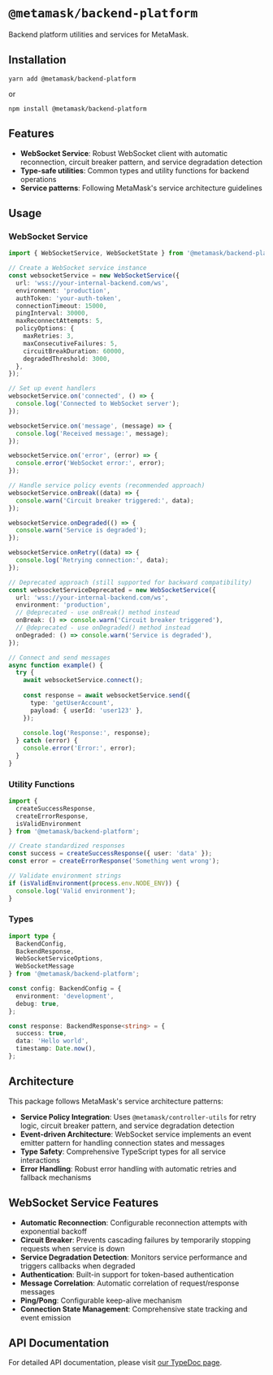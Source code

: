 # `@metamask/backend-platform`

Backend platform utilities and services for MetaMask.

## Installation

`yarn add @metamask/backend-platform`

or

`npm install @metamask/backend-platform`

## Features

- **WebSocket Service**: Robust WebSocket client with automatic reconnection, circuit breaker pattern, and service degradation detection
- **Type-safe utilities**: Common types and utility functions for backend operations
- **Service patterns**: Following MetaMask's service architecture guidelines

## Usage

### WebSocket Service

```typescript
import { WebSocketService, WebSocketState } from '@metamask/backend-platform';

// Create a WebSocket service instance
const websocketService = new WebSocketService({
  url: 'wss://your-internal-backend.com/ws',
  environment: 'production',
  authToken: 'your-auth-token',
  connectionTimeout: 15000,
  pingInterval: 30000,
  maxReconnectAttempts: 5,
  policyOptions: {
    maxRetries: 3,
    maxConsecutiveFailures: 5,
    circuitBreakDuration: 60000,
    degradedThreshold: 3000,
  },
});

// Set up event handlers
websocketService.on('connected', () => {
  console.log('Connected to WebSocket server');
});

websocketService.on('message', (message) => {
  console.log('Received message:', message);
});

websocketService.on('error', (error) => {
  console.error('WebSocket error:', error);
});

// Handle service policy events (recommended approach)
websocketService.onBreak((data) => {
  console.warn('Circuit breaker triggered:', data);
});

websocketService.onDegraded(() => {
  console.warn('Service is degraded');
});

websocketService.onRetry((data) => {
  console.log('Retrying connection:', data);
});

// Deprecated approach (still supported for backward compatibility)
const websocketServiceDeprecated = new WebSocketService({
  url: 'wss://your-internal-backend.com/ws',
  environment: 'production',
  // @deprecated - use onBreak() method instead
  onBreak: () => console.warn('Circuit breaker triggered'),
  // @deprecated - use onDegraded() method instead  
  onDegraded: () => console.warn('Service is degraded'),
});

// Connect and send messages
async function example() {
  try {
    await websocketService.connect();
    
    const response = await websocketService.send({
      type: 'getUserAccount',
      payload: { userId: 'user123' },
    });
    
    console.log('Response:', response);
  } catch (error) {
    console.error('Error:', error);
  }
}
```

### Utility Functions

```typescript
import { 
  createSuccessResponse, 
  createErrorResponse, 
  isValidEnvironment 
} from '@metamask/backend-platform';

// Create standardized responses
const success = createSuccessResponse({ user: 'data' });
const error = createErrorResponse('Something went wrong');

// Validate environment strings
if (isValidEnvironment(process.env.NODE_ENV)) {
  console.log('Valid environment');
}
```

### Types

```typescript
import type { 
  BackendConfig, 
  BackendResponse,
  WebSocketServiceOptions,
  WebSocketMessage 
} from '@metamask/backend-platform';

const config: BackendConfig = {
  environment: 'development',
  debug: true,
};

const response: BackendResponse<string> = {
  success: true,
  data: 'Hello world',
  timestamp: Date.now(),
};
```

## Architecture

This package follows MetaMask's service architecture patterns:

- **Service Policy Integration**: Uses `@metamask/controller-utils` for retry logic, circuit breaker pattern, and service degradation detection
- **Event-driven Architecture**: WebSocket service implements an event emitter pattern for handling connection states and messages
- **Type Safety**: Comprehensive TypeScript types for all service interactions
- **Error Handling**: Robust error handling with automatic retries and fallback mechanisms

## WebSocket Service Features

- **Automatic Reconnection**: Configurable reconnection attempts with exponential backoff
- **Circuit Breaker**: Prevents cascading failures by temporarily stopping requests when service is down
- **Service Degradation Detection**: Monitors service performance and triggers callbacks when degraded
- **Authentication**: Built-in support for token-based authentication
- **Message Correlation**: Automatic correlation of request/response messages
- **Ping/Pong**: Configurable keep-alive mechanism
- **Connection State Management**: Comprehensive state tracking and event emission

## API Documentation

For detailed API documentation, please visit [our TypeDoc page](https://metamask.github.io/core/modules/_metamask_backend_platform.html). 